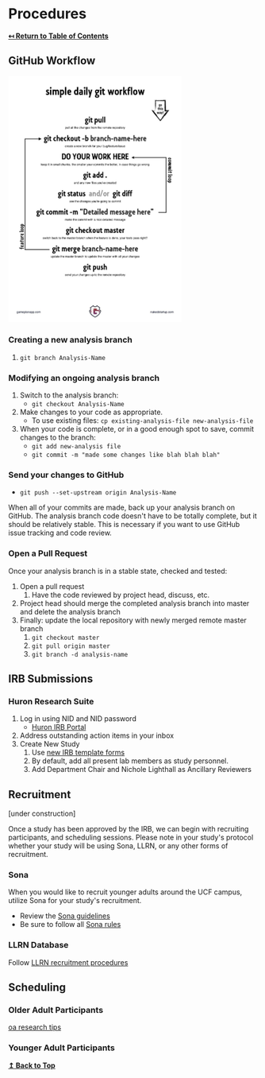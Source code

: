 # Procedures

**[↤ Return to Table of Contents](readme.md#table-of-contents)**

## GitHub Workflow

<img src="graphics/simple-daily-git-workflow.jpg" width="350px">

### Creating a new analysis branch

1. `git branch Analysis-Name`

### Modifying an ongoing analysis branch

1. Switch to the analysis branch:
    - `git checkout Analysis-Name`
2. Make changes to your code as appropriate.
    - To use existing files: `cp existing-analysis-file new-analysis-file`
3. When your code is complete, or in a good enough spot to save, commit changes to the branch:
    - `git add new-analysis file`
    - `git commit -m "made some changes like blah blah blah"`

### Send your changes to GitHub

- `git push --set-upstream origin Analysis-Name`

When all of your commits are made, back up your analysis branch on GitHub. The analysis branch code doesn't have to be totally complete, but it should be relatively stable. This is necessary if you want to use GitHub issue tracking and code review.

### Open a Pull Request

Once your analysis branch is in a stable state, checked and tested:

1. Open a pull request
    1. Have the code reviewed by project head, discuss, etc.
2. Project head should merge the completed analysis branch into master and delete the analysis branch
3. Finally: update the local repository with newly merged remote master branch
    1. `git checkout master`
    2. `git pull origin master`
    3. `git branch -d analysis-name`

## IRB Submissions

### Huron Research Suite

1. Log in using NID and NID password
    - [Huron IRB Portal](https://ucf1.huronresearchsuite.com/IRB)
2. Address outstanding action items in your inbox
3. Create New Study
    1. Use [new IRB template forms](http://www.research.ucf.edu/compliance/IRB/Investigators/forms.html)
    2. By default, add all present lab members as study personnel.
    3. Add Department Chair and Nichole Lighthall as Ancillary Reviewers

## Recruitment
  
[under construction]

Once a study has been approved by the IRB, we can begin with recruiting participants, and scheduling sessions. Please note in your study's protocol whether your study will be using Sona, LLRN, or any other forms of recruitment.

### Sona

When you would like to recruit younger adults around the UCF campus, utilize Sona for your study's recruitment.

- Review the [Sona guidelines](sourcedocs/sona-guidelines-spring-2019.docx)
- Be sure to follow all [Sona rules](sona-rules.md)

### LLRN Database

Follow [LLRN recruitment procedures](https://llrn.github.io/protocol)

## Scheduling

### Older Adult Participants

[oa research tips](sourcedocs/oa-research-tips.docx)

### Younger Adult Participants

**[↥ Back to Top](#procedures)**